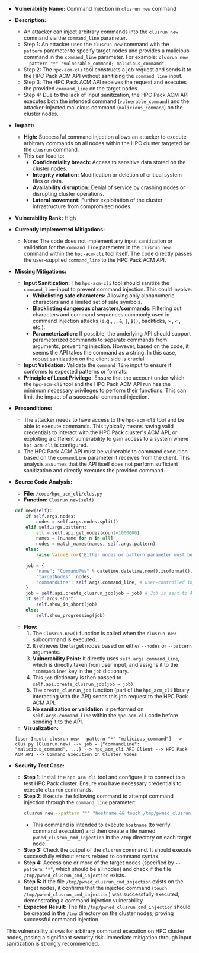 - **Vulnerability Name:** Command Injection in `clusrun new` command

- **Description:**
    - An attacker can inject arbitrary commands into the `clusrun new` command via the `command_line` parameter.
    - Step 1: An attacker uses the `clusrun new` command with the `--pattern` parameter to specify target nodes and provides a malicious command in the `command_line` parameter. For example: `clusrun new --pattern "*" "vulnerable_command; malicious_command"`.
    - Step 2: The `hpc-acm-cli` tool constructs a job request and sends it to the HPC Pack ACM API without sanitizing the `command_line` input.
    - Step 3: The HPC Pack ACM API receives the request and executes the provided `command_line` on the target nodes.
    - Step 4: Due to the lack of input sanitization, the HPC Pack ACM API executes both the intended command (`vulnerable_command`) and the attacker-injected malicious command (`malicious_command`) on the cluster nodes.

- **Impact:**
    - **High:** Successful command injection allows an attacker to execute arbitrary commands on all nodes within the HPC cluster targeted by the `clusrun` command.
    - This can lead to:
        - **Confidentiality breach:** Access to sensitive data stored on the cluster nodes.
        - **Integrity violation:** Modification or deletion of critical system files or data.
        - **Availability disruption:** Denial of service by crashing nodes or disrupting cluster operations.
        - **Lateral movement:** Further exploitation of the cluster infrastructure from compromised nodes.

- **Vulnerability Rank:** High

- **Currently Implemented Mitigations:**
    - None: The code does not implement any input sanitization or validation for the `command_line` parameter in the `clusrun new` command within the `hpc-acm-cli` tool itself. The code directly passes the user-supplied `command_line` to the HPC Pack ACM API.

- **Missing Mitigations:**
    - **Input Sanitization:** The `hpc-acm-cli` tool should sanitize the `command_line` input to prevent command injection. This could involve:
        - **Whitelisting safe characters:** Allowing only alphanumeric characters and a limited set of safe symbols.
        - **Blacklisting dangerous characters/commands:**  Filtering out characters and command sequences commonly used in command injection attacks (e.g., `;`, `&`, `|`, `$()`, backticks, `>` , `<` , etc.).
        - **Parameterization:** If possible, the underlying API should support parameterized commands to separate commands from arguments, preventing injection. However, based on the code, it seems the API takes the command as a string. In this case, robust sanitization on the client side is crucial.
    - **Input Validation:** Validate the `command_line` input to ensure it conforms to expected patterns or formats.
    - **Principle of Least Privilege:** Ensure that the account under which the `hpc-acm-cli` tool and the HPC Pack ACM API run has the minimum necessary privileges to perform their functions. This can limit the impact of a successful command injection.

- **Preconditions:**
    - The attacker needs to have access to the `hpc-acm-cli` tool and be able to execute commands. This typically means having valid credentials to interact with the HPC Pack cluster's ACM API, or exploiting a different vulnerability to gain access to a system where `hpc-acm-cli` is configured.
    - The HPC Pack ACM API must be vulnerable to command execution based on the `commandLine` parameter it receives from the client. This analysis assumes that the API itself does not perform sufficient sanitization and directly executes the provided command.

- **Source Code Analysis:**
    - **File:** `/code/hpc_acm_cli/clus.py`
    - **Function:** `Clusrun.new(self)`
    ```python
    def new(self):
        if self.args.nodes:
            nodes = self.args.nodes.split()
        elif self.args.pattern:
            all = self.api.get_nodes(count=1000000)
            names = [n.name for n in all]
            nodes = match_names(names, self.args.pattern)
        else:
            raise ValueError('Either nodes or pattern parameter must be provided!')

        job = {
            "name": "Command@%s" % datetime.datetime.now().isoformat(),
            "targetNodes": nodes,
            "commandLine": self.args.command_line, # User-controlled input is directly used here
        }
        job = self.api.create_clusrun_job(job = job) # Job is sent to API
        if self.args.short:
            self.show_in_short(job)
        else:
            self.show_progressing(job)
    ```
    - **Flow:**
        1. The `Clusrun.new()` function is called when the `clusrun new` subcommand is executed.
        2. It retrieves the target nodes based on either `--nodes` or `--pattern` arguments.
        3. **Vulnerability Point:** It directly uses `self.args.command_line`, which is directly taken from user input, and assigns it to the `"commandLine"` key in the `job` dictionary.
        4. This `job` dictionary is then passed to `self.api.create_clusrun_job(job = job)`.
        5. The `create_clusrun_job` function (part of the `hpc_acm_cli` library interacting with the API) sends this job request to the HPC Pack ACM API.
        6. **No sanitization or validation** is performed on `self.args.command_line` within the `hpc-acm-cli` code before sending it to the API.
    - **Visualization:**
    ```
    [User Input: clusrun new --pattern "*" "malicious_command"] --> clus.py (Clusrun.new) --> job = {"commandLine": "malicious_command", ...} --> hpc_acm_cli API Client --> HPC Pack ACM API --> Command Execution on Cluster Nodes
    ```

- **Security Test Case:**
    - **Step 1:** Install the `hpc-acm-cli` tool and configure it to connect to a test HPC Pack cluster. Ensure you have necessary credentials to execute `clusrun` commands.
    - **Step 2:** Execute the following command to attempt command injection through the `command_line` parameter:
        ```bash
        clusrun new --pattern "*" "hostname && touch /tmp/pwned_clusrun_cmd_injection"
        ```
        - This command is intended to execute `hostname` (to verify command execution) and then create a file named `pwned_clusrun_cmd_injection` in the `/tmp` directory on each target node.
    - **Step 3:** Check the output of the `clusrun` command. It should execute successfully without errors related to command syntax.
    - **Step 4:** Access one or more of the target nodes (specified by `--pattern "*"`, which should be all nodes) and check if the file `/tmp/pwned_clusrun_cmd_injection` exists.
    - **Step 5:** If the file `/tmp/pwned_clusrun_cmd_injection` exists on the target nodes, it confirms that the injected command (`touch /tmp/pwned_clusrun_cmd_injection`) was successfully executed, demonstrating a command injection vulnerability.
    - **Expected Result:** The file `/tmp/pwned_clusrun_cmd_injection` should be created in the `/tmp` directory on the cluster nodes, proving successful command injection.

This vulnerability allows for arbitrary command execution on HPC cluster nodes, posing a significant security risk. Immediate mitigation through input sanitization is strongly recommended.